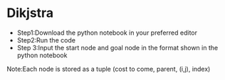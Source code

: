 # Dikjstra
- Step1:Download the python notebook in your preferred editor
- Step2:Run the code 
- Step 3:Input the start node and goal node in the format shown in the python notebook

Note:Each node is stored as a tuple (cost to come, parent, (i,j), index)
